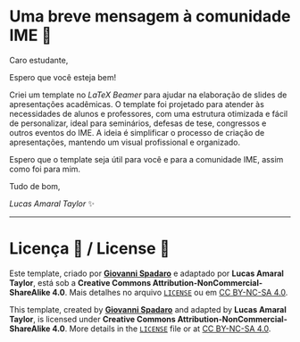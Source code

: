 # Uma breve mensagem à comunidade IME 📢

Caro estudante,

Espero que você esteja bem! 

Criei um template no *LaTeX Beamer* para ajudar na elaboração de slides de apresentações acadêmicas. O template foi projetado para atender às necessidades de alunos e professores, com uma estrutura otimizada e fácil de personalizar, ideal para seminários, defesas de tese, congressos e outros eventos do IME. A ideia é simplificar o processo de criação de apresentações, mantendo um visual profissional e organizado. 

Espero que o template seja útil para você e para a comunidade IME, assim como foi para mim.

Tudo de bom,

*Lucas Amaral Taylor* ✨

---

# Licença 📜 / License 📜

Este template, criado por [**Giovanni Spadaro**](https://github.com/Giovo17/presentation-template-unict-lm-data) e adaptado por **Lucas Amaral Taylor**, está sob a **Creative Commons Attribution-NonCommercial-ShareAlike 4.0**. Mais detalhes no arquivo [`LICENSE`](./LICENSE) ou em [CC BY-NC-SA 4.0](https://creativecommons.org/licenses/by-nc-sa/4.0/).

This template, created by [**Giovanni Spadaro**](https://github.com/Giovo17/presentation-template-unict-lm-data) and adapted by **Lucas Amaral Taylor**, is licensed under **Creative Commons Attribution-NonCommercial-ShareAlike 4.0**. More details in the [`LICENSE`](./LICENSE) file or at [CC BY-NC-SA 4.0](https://creativecommons.org/licenses/by-nc-sa/4.0/).
